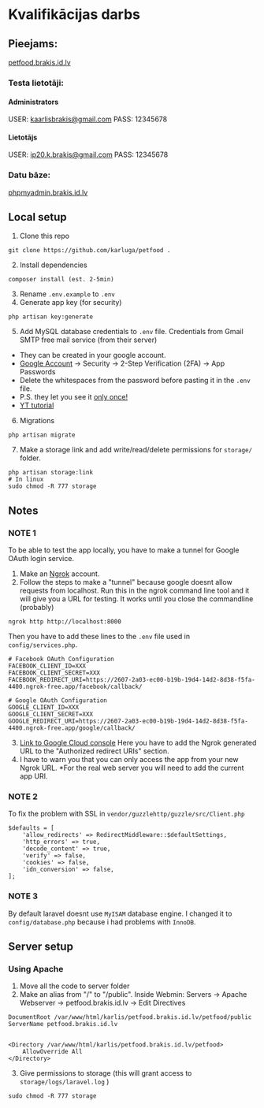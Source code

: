 # Kvalifikācijas darbs

## Pieejams:
[petfood.brakis.id.lv](https://petfood.brakis.id.lv/)
### Testa lietotāji:
#### Administrators
USER: kaarlisbrakis@gmail.com
PASS: 12345678
#### Lietotājs
USER: ip20.k.brakis@gmail.com
PASS: 12345678
### Datu bāze:
[phpmyadmin.brakis.id.lv](https://phpmyadmin.brakis.id.lv/)

## Local setup
1. Clone this repo
```
git clone https://github.com/karluga/petfood .
```
2. Install dependencies
```
composer install (est. 2-5min)
```
3. Rename `.env.example` to `.env`
4. Generate app key (for security)
```
php artisan key:generate
```
5. Add MySQL database credentials to `.env` file.
Credentials from Gmail SMTP free mail service (from their server)
 - They can be created in your google account.
 - [Google Account](https://myaccount.google.com/) -> Security -> 2-Step Verification (2FA) -> App Passwords
 - Delete the whitespaces from the password before pasting it in the `.env` file.
 - P.S. they let you see it <u>only once!</u>
 - [YT tutorial](https://www.youtube.com/watch?v=1YXVdyVuFGA&ab_channel=Sombex)
6. Migrations 
```
php artisan migrate
```
7. Make a storage link and add write/read/delete permissions for `storage/` folder.
```
php artisan storage:link
# In linux
sudo chmod -R 777 storage
```

## Notes
### NOTE 1
To be able to test the app locally, you have to make a tunnel for Google OAuth login service.
1. Make an [Ngrok](https://ngrok.com/download) account.
2. Follow the steps to make a "tunnel" because google doesnt allow requests from localhost.
Run this in the ngrok command line tool and it will give you a URL for testing. It works until you close the commandline (probably)
```
ngrok http http://localhost:8000

```
Then you have to add these lines to the `.env` file used in `config/services.php`.
```
# Facebook OAuth Configuration
FACEBOOK_CLIENT_ID=XXX
FACEBOOK_CLIENT_SECRET=XXX
FACEBOOK_REDIRECT_URI=https://2607-2a03-ec00-b19b-19d4-14d2-8d38-f5fa-4400.ngrok-free.app/facebook/callback/

# Google OAuth Configuration
GOOGLE_CLIENT_ID=XXX
GOOGLE_CLIENT_SECRET=XXX
GOOGLE_REDIRECT_URI=https://2607-2a03-ec00-b19b-19d4-14d2-8d38-f5fa-4400.ngrok-free.app/google/callback/
```
3. [Link to Google Cloud console](https://console.cloud.google.com/apis/credentials)
Here you have to add the Ngrok generated URL to the "Authorized redirect URIs" section.
4. I have to warn you that you can only access the app from your new Ngrok URL.
*For the real web server you will need to add the current app URI.

### NOTE 2
To fix the problem with SSL in `vendor/guzzlehttp/guzzle/src/Client.php`
```
$defaults = [
    'allow_redirects' => RedirectMiddleware::$defaultSettings,
    'http_errors' => true,
    'decode_content' => true,
    'verify' => false,
    'cookies' => false,
    'idn_conversion' => false,
];
```
### NOTE 3
By default laravel doesnt use `MyISAM` database engine. I changed it to `config/database.php` because i had problems with `InnoDB`.
## Server setup
### Using Apache
1. Move all the code to server folder
2. Make an alias from "/" to "/public".
Inside Webmin:
Servers -> Apache Webserver -> petfood.brakis.id.lv -> Edit Directives
```
DocumentRoot /var/www/html/karlis/petfood.brakis.id.lv/petfood/public
ServerName petfood.brakis.id.lv


<Directory /var/www/html/karlis/petfood.brakis.id.lv/petfood>
    AllowOverride All
</Directory>
```
3. Give permissions to storage (this will grant access to `storage/logs/laravel.log` )
```
sudo chmod -R 777 storage
```